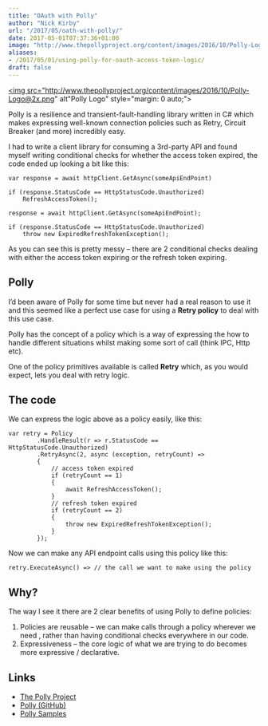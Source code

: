 ```yaml
---
title: "OAuth with Polly"
author: "Nick Kirby"
url: "/2017/05/oath-with-polly/"
date: 2017-05-01T07:37:36+01:00
image: "http://www.thepollyproject.org/content/images/2016/10/Polly-Logo@2x.png"
aliases:
- /2017/05/01/using-polly-for-oauth-access-token-logic/
draft: false
---
```


<a href="http://www.thepollyproject.org/" title="The Polly Project" target="_blank"><img src="http://www.thepollyproject.org/content/images/2016/10/Polly-Logo@2x.png" alt"Polly Logo" style="margin: 0 auto;"></a>

Polly is a resilience and transient-fault-handling library written in C# which makes expressing well-known connection policies such as Retry, Circuit Breaker (and more) incredibly easy.

I had to write a client library for consuming a 3rd-party API and found myself writing conditional checks for whether the access token expired, the code ended up looking a bit like this:

```
var response = await httpClient.GetAsync(someApiEndPoint)
 
if (response.StatusCode == HttpStatusCode.Unauthorized)
    RefreshAccessToken();
 
response = await httpClient.GetAsync(someApiEndPoint);
 
if (response.StatusCode == HttpStatusCode.Unauthorized)
    throw new ExpiredRefreshTokenException();
```

As you can see this is pretty messy – there are 2 conditional checks dealing with either the access token expiring or the refresh token expiring.

## Polly

I’d been aware of Polly for some time but never had a real reason to use it and this seemed like a perfect use case for using a **Retry policy** to deal with this use case.

Polly has the concept of a policy which is a way of expressing the how to handle different situations whilst making some sort of call (think IPC, Http etc).

One of the policy primitives available is called **Retry** which, as you would expect, lets you deal with retry logic.

## The code

We can express the logic above as a policy easily, like this:

```
var retry = Policy
        .HandleResult(r => r.StatusCode == HttpStatusCode.Unauthorized)
        .RetryAsync(2, async (exception, retryCount) =>
        {
            // access token expired
            if (retryCount == 1)
            {
                await RefreshAccessToken();
            }
            // refresh token expired
            if (retryCount == 2)
            {
                throw new ExpiredRefreshTokenException();
            }
        });
```

Now we can make any API endpoint calls using this policy like this:

```
retry.ExecuteAsync() => // the call we want to make using the policy
```

## Why? 

The way I see it there are 2 clear benefits of using Polly to define policies:

1. Policies are reusable – we can make calls through a policy wherever we need , rather than having conditional checks everywhere in our code.
2. Expressiveness – the core logic of what we are trying to do becomes more expressive / declarative.

## Links

- [The Polly Project](http://www.thepollyproject.org/)
- [Polly (GitHub)](https://github.com/App-vNext/Polly)
- [Polly Samples](https://github.com/App-vNext/Polly-Samples)